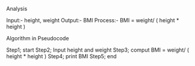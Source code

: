 Analysis 

Input:- height, weight
Output:- BMI
Process:- BMI = weight/ ( height * height )

Algorithm in Pseudocode

Step1; start
Step2; Input height and weight
Step3; comput BMI = weight/ ( height * height )
Step4; print BMI
Step5; end

